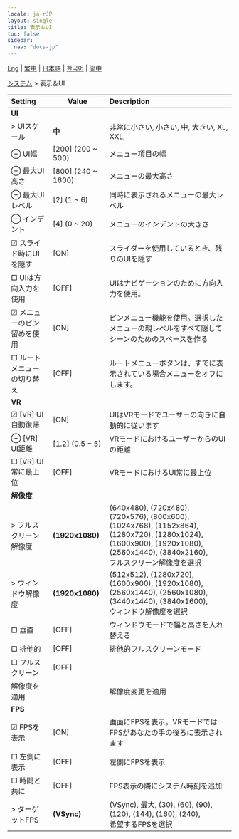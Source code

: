 ```yaml
---
locale: ja-rJP
layout: single
title: 表示＆UI
toc: false
sidebar:
  nav: "docs-jp"
---
```

[Eng](/dancexr/menu/2025.4/system/screen) | [繁中](/tw/dancexr/menu/2025.4/system/screen) | [日本語](/jp/dancexr/menu/2025.4/system/screen) | [한국어](/kr/dancexr/menu/2025.4/system/screen) | [简中](/zh/dancexr/menu/2025.4/system/screen)

[システム](../menu#システム) > 表示＆UI



| Setting | Value | Description |
| :--- | --- | :--- |
|  <b>UI</b>|| 
|  > UIスケール| **中** | 非常に小さい, 小さい, 中, 大きい, XL, XXL,  |
|  ⊖ UI幅| [200] (200 ~ 500) | メニュー項目の幅
|  ⊖ 最大UI高さ| [800] (240 ~ 1600) | メニューの最大高さ
|  ⊖ 最大UIレベル| [2] (1 ~ 6) | 同時に表示されるメニューの最大レベル
|  ⊖ インデント| [4] (0 ~ 20) | メニューのインデントの大きさ
|  ☑ スライド時にUIを隠す| [ON] | スライダーを使用しているとき、残りのUIを隠す
|  □ UIは方向入力を使用| [OFF] | UIはナビゲーションのために方向入力を使用。
|  ☑ メニューのピン留めを使用| [ON] | ピンメニュー機能を使用。選択したメニューの親レベルをすべて隠してシーンのためのスペースを作る
|  □ ルートメニューの切り替え| [OFF] | ルートメニューボタンは、すでに表示されている場合メニューをオフにします。
|  <b>VR</b>|| 
|  ☑ [VR] UI自動復帰| [ON] | UIはVRモードでユーザーの向きに自動的に従います
|  ⊖ [VR] UI距離| [1.2] (0.5 ~ 5) | VRモードにおけるユーザーからのUIの距離
|  □ [VR] UI常に最上位| [OFF] | VRモードにおけるUI常に最上位
|  <b>解像度</b>|| 
|  > フルスクリーン解像度| **(1920x1080)** | (640x480), (720x480), (720x576), (800x600), (1024x768), (1152x864), (1280x720), (1280x1024), (1600x900), (1920x1080), (2560x1440), (3840x2160), <br/>フルスクリーン解像度を選択 |
|  > ウィンドウ解像度| **(1920x1080)** | (512x512), (1280x720), (1600x900), (1920x1080), (2560x1440), (2560x1080), (3440x1440), (3840x1600), <br/>ウィンドウ解像度を選択 |
|  □ 垂直| [OFF] | ウィンドウモードで幅と高さを入れ替える
|  □ 排他的| [OFF] | 排他的フルスクリーンモード
|  □ フルスクリーン| [OFF] | 
|  解像度を適用|| 解像度変更を適用
|  <b>FPS</b>|| 
|  ☑ FPSを表示| [ON] | 画面にFPSを表示。VRモードではFPSがあなたの手の後ろに表示されます
|  □ 左側に表示| [OFF] | 左側にFPSを表示
|  □ 時間と共に| [OFF] | FPS表示の隣にシステム時刻を追加
|  > ターゲットFPS| **(VSync)** | (VSync), 最大, (30), (60), (90), (120), (144), (160), (240), <br/>希望するFPSを選択 |

